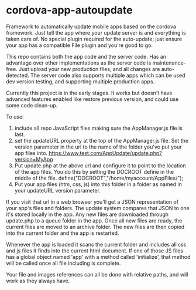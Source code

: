# cordova-app-autoupdate

Framework to automatically update mobile apps based on the cordova framework.
Just tell the app where your update server is and everything is taken care of.
No special plugin required for the auto-update; just ensure your app has a compatible File plugin and you're good to go.

This repo contains both the app code and the server code.
Has an advantage over other implementations as the server code is maintenance-free. Just upload your new production files, and all changes are auto-detected. The server code also supports multiple apps which can be used dev version testing, and supporting multiple production apps.

Currently this project is in the early stages. It works but doesn't have advanced features enabled like restore previous version, and could use some code clean-up.

To use:
1) include all repo JavaScript files making sure the AppManager.js file is last.
2) set the updateURL property at the top of the AppManager.js file. Set the version parameter in the url to the name of the folder you've put your app files into. https://www.test.com/AppUpdate/update.php?version=MyApp
3) Put update.php at the above url and configure it to point to the location of the app files. You do this by setting the DOCROOT define in the middle of the file. define("DOCROOT","/home/myaccount/AppFiles/");
4) Put your app files (htm, css, js) into this folder in a folder as named in your updateURL version parameter.

If you visit that url in a web browser you'll get a JSON representation of your app's files and folders. The update system compares that JSON to one it's stored locally in the app. Any new files are downloaded through update.php to a queue folder in the app. Once all new files are ready, the current files are moved to an archive folder. The new files are then copied into the current folder and the app is restarted.

Whenever the app is loaded it scans the current folder and includes all css and js files it finds into the current html document. If one of those JS files has a global object named 'app' with a method called 'initialize', that method will be called once all file including is complete.

Your file and images references can all be done with relative paths, and will work as they always have.
